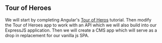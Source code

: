 ## Tour of Heroes

We will start by completing Angular's [Tour of Heros](https://angular.io/docs/ts/latest/tutorial/) tutorial. Then modify the Tour of Heroes app to work with an API which we will also build into our ExpressJS application. Then we will create a CMS app which will serve as a drop in replacement for our vanilla js SPA.
